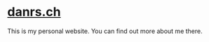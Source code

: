 [danrs.ch](http://danrs.ch)
===========================

This is my personal website.  You can find out more about me there.
